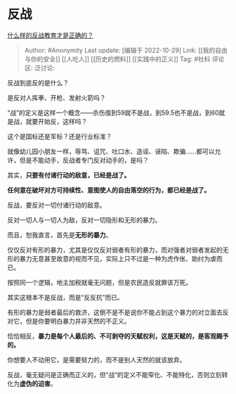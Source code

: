 # 反战
[什么样的反战教育才是正确的？](https://www.zhihu.com/question/519339042/answer/2734910132)

> Author: #Anonymity
> Last update: [编辑于 2022-10-29]
> Link: [[我的自由与你的安全]] [[人吃人]] [[历史的燃料]] [[实践中的正义]]
> Tag: #社科
> 评论区:
> 泛讨论:

反战到底反的是什么？

是反对人挥拳、开枪、发射火箭吗？

“战”的定义是这样一个概念——杀伤值到59就不是战，到59.5也不是战，到60就是战，就要开始反，这样吗？

这个是国标还是军标？还是行业标准？

就像幼儿园小朋友一样，辱骂、诅咒、吐口水、造谣、诬陷、欺骗……都可以允许，但是不能动手，反战者专门反对动手的，是吗？

其实，**只要有付诸行动的敌意，已经是战了。**

**任何意在破坏对方可持续性、意图使人的自由落空的行为，都已经是战了。**

反战，要反对一切付诸行动的敌意。

反对一切人与一切人为敌，反对一切隐形和无形的暴力。

而且，恕我直言，首先是**无形的暴力**。

仅仅反对有形的暴力，尤其是仅仅反对弱者有形的暴力，而对强者对弱者发起的无形的暴力无意甚至故意的视而不见，实际上只不过是一种为虎作伥、助纣为虐而已。

按照同一个逻辑，地主加税就毫无问题，但是农民造反就罪该万死。

其实这根本不是反战，而是“反反抗”而已。

有形的暴力是弱者最后的救济，这倒不是不是说你不能占到这个暴力的对立面去反对它，但是你要明白暴力并非天然的不正义。

恰恰相反，**暴力是每个人最后的、不可剥夺的天赋权利，这是天赋的，是客观赐予的。**

你想要人不动用它，是需要努力的，而不是别人天然的就该放弃。

反战，毫无疑问是正确而正义的，但“战”的定义不能窄化、不能特化，否则立刻转化为**虚伪的迫害**。
